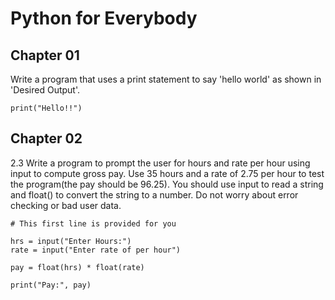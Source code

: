 # Python for Everybody

## Chapter 01

Write a program that uses a print statement to say 'hello world' as shown in 'Desired Output'.

```
print("Hello!!")
```

## Chapter 02

2.3 Write a program to prompt the user for hours and rate per hour using input to compute gross pay.
Use 35 hours and a rate of 2.75 per hour to test the program(the pay should be 96.25).
You should use input to read a string and float() to convert the string to a number.
Do not worry about error checking or bad user data.

```
# This first line is provided for you

hrs = input("Enter Hours:")
rate = input("Enter rate of per hour")

pay = float(hrs) * float(rate)

print("Pay:", pay)
```